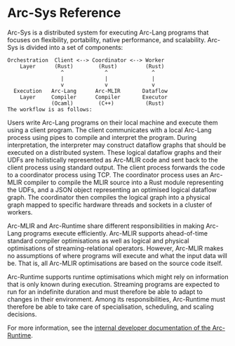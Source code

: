 # Arc-Sys Reference

Arc-Sys is a distributed system for executing Arc-Lang programs that focuses on flexibility, portability, native performance, and scalability. Arc-Sys is divided into a set of components:

```
Orchestration  Client <--> Coordinator <--> Worker
    Layer      (Rust)        (Rust)         (Rust)
                 ^             ^              ^
                 |             |              |
                 v             v              v
  Execution   Arc-Lang      Arc-MLIR       Dataflow
    Layer     Compiler      Compiler       Executor
              (Ocaml)        (C++)          (Rust)
The workflow is as follows:
```

Users write Arc-Lang programs on their local machine and execute them using a client program. The client communicates with a local Arc-Lang process using pipes to compile and interpret the program. During interpretation, the interpreter may construct dataflow graphs that should be executed on a distributed system. These logical dataflow graphs and their UDFs are holistically represented as Arc-MLIR code and sent back to the client process using standard output. The client process forwards the code to a coordinator process using TCP. The coordinator process uses an Arc-MLIR compiler to compile the MLIR source into a Rust module representing the UDFs, and a JSON object representing an optimised logical dataflow graph. The coordinator then compiles the logical graph into a physical graph mapped to specific hardware threads and sockets in a cluster of workers.

Arc-MLIR and Arc-Runtime share different responsibilities in making Arc-Lang programs execute efficiently. Arc-MLIR supports ahead-of-time standard compiler optimisations as well as logical and physical optimisations of streaming-relational operators. However, Arc-MLIR makes no assumptions of where programs will execute and what the input data will be. That is, all Arc-MLIR optimisations are based on the source code itself.

Arc-Runtime supports runtime optimisations which might rely on information that is only known during execution. Streaming programs are expected to run for an indefinite duration and must therefore be able to adapt to changes in their environment. Among its responsibilities, Arc-Runtime must therefore be able to take care of specialisation, scheduling, and scaling decisions.

For more information, see the [internal developer documentation of the Arc-Runtime](../../target/doc/index.html).
